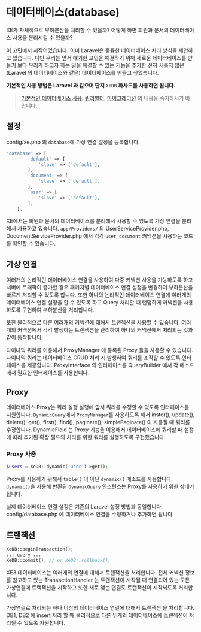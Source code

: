 # 데이터베이스\(database\)

XE가 자체적으로 부하분산을 처리할 수 있을까? 어떻게 하면 회원과 문서의 데이터베이스 사용을 분리시킬 수 있을까?

이 고민에서 시작이었습니다. 이미 Laravel은 훌륭한 데이터베이스 처리 방식을 제안하고 있습니다. 다만 우리는 앞서 얘기한 고민을 해결하기 위해 새로운 데이터베이스를 만들기 보다 우리가 하고자 하는 일을 해결할 수 있는 기능을 추가한 전혀 새롭지 않은\(Laravel 의 데이터베이스와 같은\) 데이터베이스를 만들고 싶었습니다.

**기본적인 사용 방법은 Laravel 과 같으며 단지** `XeDB` **파사드를 사용하면 됩니다.**

> [기본적인 데이터베이스 사용](https://laravel.kr/docs/5.2/database), [쿼리빌더](https://laravel.kr/docs/5.2/queries), [마이그레이션](https://laravel.kr/docs/5.2/migrations) 의 내용을 숙지하시기 바랍니다.

## 설정

config/xe.php 의 `database`에 가상 연결 설정을 등록합니다.

```php
'database' => [
        'default' => [
            'slave' => ['default'],
        ],
        'document' => [
            'slave' => ['default'],
        ],
        'user' => [
            'slave' => ['default'],
        ],
    ],
```

XE에서는 회원과 문서의 데이터베이스를 분리해서 사용할 수 있도록 가상 연결을 분리해서 사용하고 있습니다. `app/Providers/` 의 UserServiceProvider.php, DocumentServiceProvider.php 에서 각각 `user`, `document` 커넥션을 사용하는 코드를 확인할 수 있습니다.

## 가상 연결

여러개의 논리적인 데이터베이스 연결을 사용하여 다중 커넥션 사용을 가능하도록 하고 서버에 트래픽이 증가할 경우 패키지별 데이터베이스 연결 설정을 변경하여 부하분산을 빠르게 처리할 수 있도록 합니다. 또한 하나의 논리적인 데이터베이스 연결에 여러개의 데이터베이스 연결 설정을 할 수 있도록 하고 Query 처리할 때 랜덤하게 커넥션을 사용하도록 구현하여 부하분산을 처리합니다.

또한 물리적으로 다른 여러개의 커넥션에 대해서 트랜젝션을 사용할 수 있습니다. 여러개의 커넥션에서 각각 발생하는 트랜젝션을 관리하여 하나의 커넥션에서 처리되는 것과 같이 동작합니다.

다이나믹 쿼리를 이용해서 ProxyManager 에 등록된 Proxy 들을 사용할 수 있습니다. 다이나믹 쿼리는 데이터베이스 CRUD 처리 시 발생하여 쿼리를 조작할 수 있도록 인터페이스를 제공합니다. ProxyInterface 의 인터페이스를 QueryBuilder 에서 각 메소드에서 필요한 인터페이스를 사용합니다.

## Proxy

데이터베이스 Proxy는 쿼리 실행 실행에 앞서 쿼리를 수정할 수 있도록 인터페이스를 지원합니다. `DynamicQuery`에서 `ProxyManager`를 사용하도록 해서 inster\(\), update\(\), delete\(\), get\(\), first\(\), find\(\), paginate\(\), simplePaginate\(\) 이 사용될 때 쿼리를 수정합니다. DynamicField 는 Proxy 기능을 이용해서 데이터베이스에 쿼리할 때 설정에 따라 추가된 확장 필드의 처리를 위한 쿼리를 실행하도록 구현했습니다.

### Proxy 사용

```php
$users = XeDB::dynamic('user')->get();
```

Proxy를 사용하기 위해서 `table()` 이 아닌 `dynamic()` 메소드를 사용합니다. `dynamic()`을 사용해 반환된 `DynamicQuery` 인스턴스는 Proxy를 사용하기 위한 상태가 됩니다.

실제 데이터베이스 연결 설정은 기존의 Laravel 설정 방법과 동일합니다. config/database.php 에 데이터베이스 연결을 수정하거나 추가하면 됩니다.

## 트랜잭션

```php
XeDB::beginTransaction();
... query ...
XeDB::commit(); // or XeDB::rollback();
```

XE3 데이터베이스는 여러개의 연결에 대해서 트랜잭션을 처리합니다. 전체 커넥션 정보를 참고하고 있는 TransactionHandler 는 트랜잭션이 시작될 때 연결되어 있는 모든 가상연결에 트랙잭션을 시작하고 또한 새로 맺는 연결도 트랜잭션이 시작되도록 처리합니다.

가상연결로 처리되는 하나 이상의 데이터베이스 연결에 대해서 트랜젝션 을 처리합니다. DB1, DB2 에 insert 처리 할 때 물리적으로 다른 두개의 데이터베이스에 트랜젝션이 처리될 수 있도록 지원합니다.

